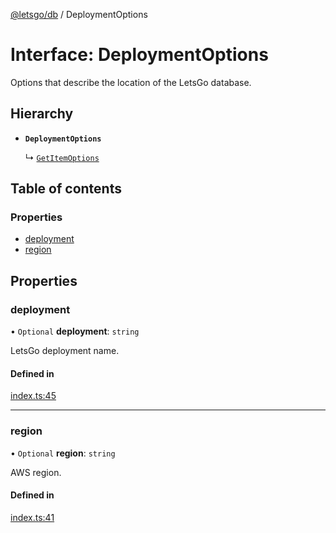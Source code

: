 [@letsgo/db](../README.md) / DeploymentOptions

# Interface: DeploymentOptions

Options that describe the location of the LetsGo database.

## Hierarchy

- **`DeploymentOptions`**

  ↳ [`GetItemOptions`](GetItemOptions.md)

## Table of contents

### Properties

- [deployment](DeploymentOptions.md#deployment)
- [region](DeploymentOptions.md#region)

## Properties

### deployment

• `Optional` **deployment**: `string`

LetsGo deployment name.

#### Defined in

[index.ts:45](https://github.com/47chapters/letsgo/blob/06da252/packages/db/src/index.ts#L45)

___

### region

• `Optional` **region**: `string`

AWS region.

#### Defined in

[index.ts:41](https://github.com/47chapters/letsgo/blob/06da252/packages/db/src/index.ts#L41)
